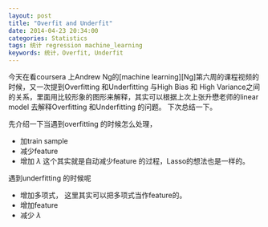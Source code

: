 ```yaml
---
layout: post
title: "Overfit and Underfit"
date: 2014-04-23 20:34:00
categories: Statistics
tags: 统计 regression machine_learning
keywords: 统计，Overfit, Underfit
---
```


今天在看coursera 上Andrew Ng的[machine learning][Ng]第六周的课程视频的时候，又一次提到Overfitting 和Underfitting 与High Bias 和 High Variance之间的关系，里面用比较形象的图形来解释，其实可以根据上次上张升懋老师的linear model 去解释Overfitting 和Underfitting 的问题。 下次总结一下。

先介绍一下当遇到overfitting 的时候怎么处理，

* 加train sample
* 减少feature
* 增加 $\lambda$ 这个其实就是自动减少feature 的过程，Lasso的想法也是一样的。

遇到underfitting 的时候呢

* 增加多项式， 这里其实可以把多项式当作feature的。
* 增加feature
* 减少 $\lambda$ 

